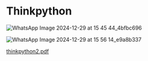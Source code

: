 # Thinkpython

![WhatsApp Image 2024-12-29 at 15 45 44_4bfbc696](https://github.com/user-attachments/assets/0e243ce1-d98e-460e-8d47-96e93cf5356d)







![WhatsApp Image 2024-12-29 at 15 56 14_e9a8b337](https://github.com/user-attachments/assets/f62d869e-e403-41cc-8a4e-506411a2df58)




[thinkpython2.pdf](https://github.com/user-attachments/files/18269110/thinkpython2.pdf)


